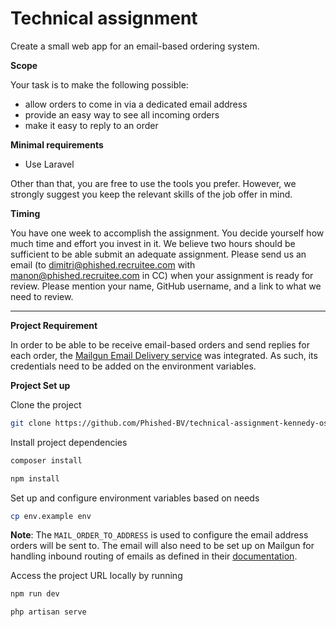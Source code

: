 # Technical assignment

Create a small web app for an email-based ordering system.

**Scope**

Your task is to make the following possible:

- allow orders to come in via a dedicated email address
- provide an easy way to see all incoming orders
- make it easy to reply to an order

**Minimal requirements**

- Use Laravel

Other than that, you are free to use the tools you prefer. However, we strongly suggest you keep the relevant skills of the job offer in mind.

**Timing**

You have one week to accomplish the assignment. You decide yourself how much time and effort you invest in it. We believe two hours should be sufficient to be able submit an adequate assignment. Please send us an email (to dimitri@phished.recruitee.com with manon@phished.recruitee.com in CC) when your assignment is ready for review. Please mention your name, GitHub username, and a link to what we need to review.

----

**Project Requirement**

In order to be able to be receive email-based orders and send replies for each order, the [Mailgun Email Delivery service](https://www.mailgun.com/) was integrated. As such, its credentials need to be added on the environment variables.

**Project Set up**

Clone the project
```bash
git clone https://github.com/Phished-BV/technical-assignment-kennedy-osaze.git
```

Install project dependencies

```bash
composer install

npm install
```

Set up and configure environment variables based on needs

```bash
cp env.example env
```

**Note**: The `MAIL_ORDER_TO_ADDRESS` is used to configure the email address orders will be sent to. The email will also need to be set up on Mailgun for handling inbound routing of emails as defined in their [documentation](https://documentation.mailgun.com/en/latest/quickstart-receiving.html#how-to-start-receiving-inbound-email).

Access the project URL locally by running

```bash
npm run dev

php artisan serve
```
